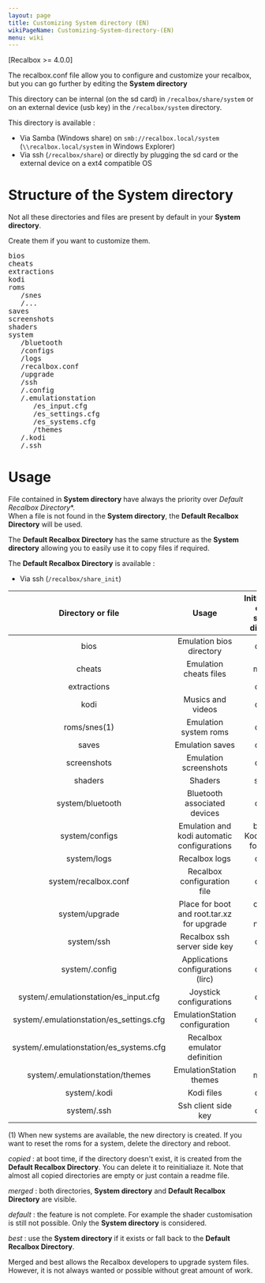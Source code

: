 ```yaml
---
layout: page
title: Customizing System directory (EN)
wikiPageName: Customizing-System-directory-(EN)
menu: wiki
---
```


[Recalbox >= 4.0.0]

The recalbox.conf file allow you to configure and customize your recalbox, but you can go further by editing the **System directory**

This directory can be internal (on the sd card) in `/recalbox/share/system` or on an external device (usb key) in the `/recalbox/system` directory.

This directory is available :
- Via Samba (Windows share) on `smb://recalbox.local/system` (`\\recalbox.local/system` in Windows Explorer)
- Via ssh (`/recalbox/share`) or directly by plugging the sd card or the external device on a ext4 compatible OS

# Structure of the System directory
Not all these directories and files are present by default in your **System directory**.

Create them if you want to customize them.

<pre>
bios
cheats
extractions
kodi 
roms
   /snes
   /...
saves
screenshots
shaders
system
   /bluetooth
   /configs
   /logs
   /recalbox.conf
   /upgrade
   /ssh
   /.config
   /.emulationstation
      /es_input.cfg
      /es_settings.cfg
      /es_systems.cfg
      /themes
   /.kodi
   /.ssh
</pre>

# Usage
File contained in **System directory** have always the priority over *Default Recalbox Directory**.  
When a file is not found in the **System directory**, the **Default Recalbox Directory** will be used.

The **Default Recalbox Directory** has the same structure as the **System directory** allowing you to easily use it to copy files if required.

The **Default Recalbox Directory** is available :
- Via ssh (`/recalbox/share_init`)

| Directory or file | Usage | Initialisation on the system directory |
| :--------------: | :--------------: | :--------------: |
| bios | Emulation bios directory | copied
| cheats | Emulation cheats files | merged
| extractions | | copied
| kodi | Musics and videos | copied
| roms/snes(1) | Emulation system roms | copied
| saves | Emulation saves | copied
| screenshots | Emulation screenshots | copied
| shaders | Shaders | system
| system/bluetooth | Bluetooth associated devices | copied
| system/configs | Emulation and kodi automatic configurations | best for Kodi, copied for others
| system/logs | Recalbox logs | copied
| system/recalbox.conf | Recalbox configuration file | copied
| system/upgrade | Place for boot and root.tar.xz for upgrade | created when needed
| system/ssh | Recalbox ssh server side key | copied
| system/.config | Applications configurations (lirc) | copied
| system/.emulationstation/es_input.cfg | Joystick configurations | copied
| system/.emulationstation/es_settings.cfg | EmulationStation configuration | copied
| system/.emulationstation/es_systems.cfg | Recalbox emulator definition | best
| system/.emulationstation/themes | EmulationStation themes | merged
| system/.kodi | Kodi files | copied
| system/.ssh | Ssh client side key | copied

(1) When new systems are available, the new directory is created. If you want to reset the roms for a system, delete the directory and reboot.

_copied_ : at boot time, if the directory doesn't exist, it is created from the **Default Recalbox Directory**. You can delete it to reinitialiaze it. Note that almost all copied directories are empty or just contain a readme file.

_merged_ : both directories, **System directory** and **Default Recalbox Directory** are visible.

_default_ : the feature is not complete. For example the shader customisation is still not possible. Only the **System directory** is considered.

_best_ : use the **System directory** if it exists or fall back to the **Default Recalbox Directory**.

Merged and best allows the Recalbox developers to upgrade system files. However, it is not always wanted or possible without great amount of work.
